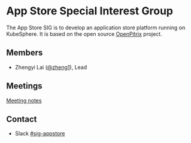 # App Store Special Interest Group

The App Store SIG is to develop an application store platform running on KubeSphere. It is based on the open source [OpenPitrix](https://github.com/openpitrix/openpitrix) project.

## Members

- Zhengyi Lai ([@zheng1](https://github.com/zheng1)), Lead

## Meetings

[Meeting notes](https://docs.google.com/document/d/1FYxeQOiwN3jL6EPeIA71iB3gXZfNf-PhSufVaywFbxI)

## Contact

- Slack [#sig-appstore](https://kubesphere.slack.com/messages/sig-appstore)